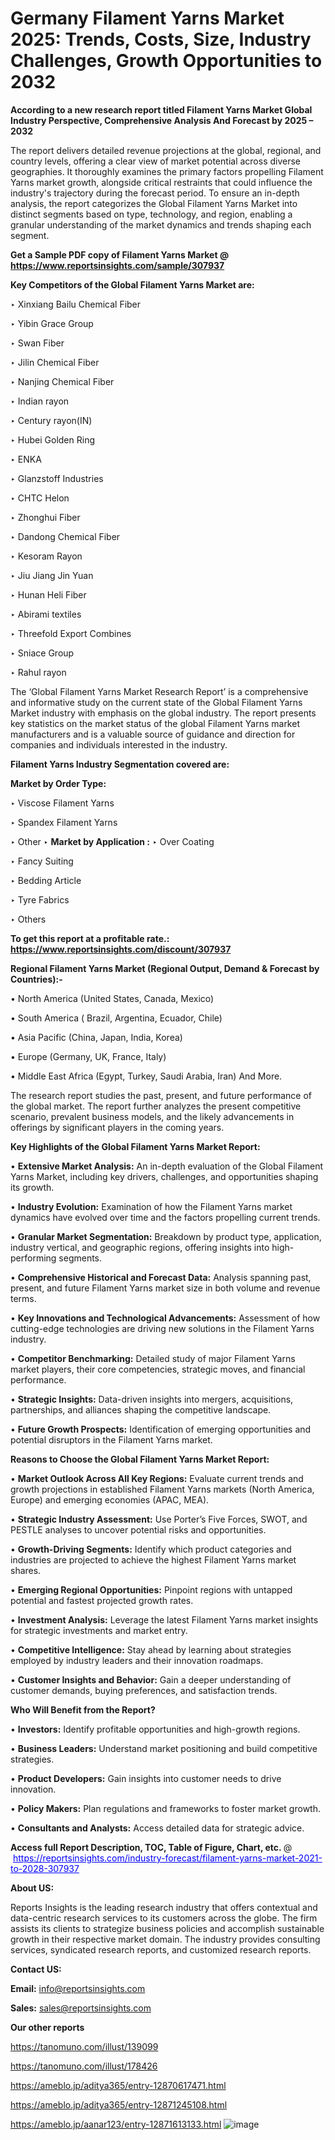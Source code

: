 # Germany Filament Yarns Market 2025: Trends, Costs, Size, Industry Challenges, Growth Opportunities to 2032

<strong>According to a new research report titled Filament Yarns Market Global Industry Perspective, Comprehensive Analysis And Forecast by 2025 – 2032</strong>

The report delivers detailed revenue projections at the global, regional, and country levels, offering a clear view of market potential across diverse geographies. It thoroughly examines the primary factors propelling Filament Yarns market growth, alongside critical restraints that could influence the industry's trajectory during the forecast period. To ensure an in-depth analysis, the report categorizes the Global Filament Yarns Market into distinct segments based on type, technology, and region, enabling a granular understanding of the market dynamics and trends shaping each segment.

<strong>Get a Sample PDF copy of Filament Yarns Market </strong><strong>@<a href=https://www.reportsinsights.com/sample/307937 style=color:#0000ff;> https://www.reportsinsights.com/sample/307937</a></strong></font>

<strong>Key Competitors of the Global Filament Yarns Market are:</strong>

‣ Xinxiang Bailu Chemical Fiber

‣ Yibin Grace Group

‣ Swan Fiber

‣ Jilin Chemical Fiber

‣ Nanjing Chemical Fiber

‣ Indian rayon

‣ Century rayon(IN)

‣ Hubei Golden Ring

‣ ENKA

‣ Glanzstoff Industries

‣ CHTC Helon

‣ Zhonghui Fiber

‣ Dandong Chemical Fiber

‣ Kesoram Rayon

‣ Jiu Jiang Jin Yuan

‣ Hunan Heli Fiber

‣ Abirami textiles

‣ Threefold Export Combines

‣ Sniace Group

‣ Rahul rayon

The ‘Global Filament Yarns Market Research Report’ is a comprehensive and informative study on the current state of the Global Filament Yarns Market industry with emphasis on the global industry. The report presents key statistics on the market status of the global Filament Yarns market manufacturers and is a valuable source of guidance and direction for companies and individuals interested in the industry.

<strong>Filament Yarns Industry Segmentation covered are:</strong>

<strong>Market by Order Type: </strong>

‣ Viscose Filament Yarns

‣ Spandex Filament Yarns

‣ Other
‣ 
<strong>Market by Application :</strong>
‣ Over Coating

‣ Fancy Suiting

‣ Bedding Article

‣ Tyre Fabrics

‣ Others

<strong>To get this report at a profitable rate.: <a href=https://www.reportsinsights.com/discount/307937 style=color:#0000ff;>https://www.reportsinsights.com/discount/307937</a></strong></font>

<strong>Regional Filament Yarns Market (Regional Output, Demand &amp; Forecast by Countries):-</strong>

• North America (United States, Canada, Mexico)

• South America ( Brazil, Argentina, Ecuador, Chile)

• Asia Pacific (China, Japan, India, Korea)

• Europe (Germany, UK, France, Italy)

• Middle East Africa (Egypt, Turkey, Saudi Arabia, Iran) And More.

The research report studies the past, present, and future performance of the global market. The report further analyzes the present competitive scenario, prevalent business models, and the likely advancements in offerings by significant players in the coming years.

<strong>Key Highlights of the Global Filament Yarns Market Report:</strong>

• <strong>Extensive Market Analysis:</strong> An in-depth evaluation of the Global Filament Yarns Market, including key drivers, challenges, and opportunities shaping its growth.

• <strong>Industry Evolution:</strong> Examination of how the Filament Yarns market dynamics have evolved over time and the factors propelling current trends.

• <strong>Granular Market Segmentation:</strong> Breakdown by product type, application, industry vertical, and geographic regions, offering insights into high-performing segments.

• <strong>Comprehensive Historical and Forecast Data:</strong> Analysis spanning past, present, and future Filament Yarns market size in both volume and revenue terms.

• <strong>Key Innovations and Technological Advancements:</strong> Assessment of how cutting-edge technologies are driving new solutions in the Filament Yarns industry.

• <strong>Competitor Benchmarking:</strong> Detailed study of major Filament Yarns market players, their core competencies, strategic moves, and financial performance.

• <strong>Strategic Insights:</strong> Data-driven insights into mergers, acquisitions, partnerships, and alliances shaping the competitive landscape.

• <strong>Future Growth Prospects:</strong> Identification of emerging opportunities and potential disruptors in the Filament Yarns market.

<strong>Reasons to Choose the Global Filament Yarns Market Report:</strong>

• <strong>Market Outlook Across All Key Regions:</strong> Evaluate current trends and growth projections in established Filament Yarns markets (North America, Europe) and emerging economies (APAC, MEA).

• <strong>Strategic Industry Assessment:</strong> Use Porter’s Five Forces, SWOT, and PESTLE analyses to uncover potential risks and opportunities.

• <strong>Growth-Driving Segments:</strong> Identify which product categories and industries are projected to achieve the highest Filament Yarns market shares.

• <strong>Emerging Regional Opportunities:</strong> Pinpoint regions with untapped potential and fastest projected growth rates.

• <strong>Investment Analysis:</strong> Leverage the latest Filament Yarns market insights for strategic investments and market entry.

• <strong>Competitive Intelligence:</strong> Stay ahead by learning about strategies employed by industry leaders and their innovation roadmaps.

• <strong>Customer Insights and Behavior:</strong> Gain a deeper understanding of customer demands, buying preferences, and satisfaction trends.

<strong>Who Will Benefit from the Report?</strong>

• <strong>Investors:</strong> Identify profitable opportunities and high-growth regions.

• <strong>Business Leaders:</strong> Understand market positioning and build competitive strategies.

• <strong>Product Developers:</strong> Gain insights into customer needs to drive innovation.

• <strong>Policy Makers:</strong> Plan regulations and frameworks to foster market growth.

• <strong>Consultants and Analysts:</strong> Access detailed data for strategic advice.
</ul>
<strong>Access full Report Description, TOC, Table of Figure, Chart, etc. </strong>@  <a href=https://reportsinsights.com/industry-forecast/filament-yarns-market-2021-to-2028-307937 style=color:#0000ff;>https://reportsinsights.com/industry-forecast/filament-yarns-market-2021-to-2028-307937</a></font>

<strong><strong>About US</strong>:</strong>

Reports Insights is the leading research industry that offers contextual and data-centric research services to its customers across the globe. The firm assists its clients to strategize business policies and accomplish sustainable growth in their respective market domain. The industry provides consulting services, syndicated research reports, and customized research reports.

<strong>Contact US:</strong>

<p class=""""><b>Email:</b> <a href=mailto:info@reportsinsights.com>info@reportsinsights.com</a></p>
<p class=""""><b>Sales:</b> <a href=mailto:sales@reportsinsights.com>sales@reportsinsights.com</a></p>

<strong>Our other reports</strong>

<a href=https://tanomuno.com/illust/139099>https://tanomuno.com/illust/139099</a>

<a href=https://tanomuno.com/illust/178426>https://tanomuno.com/illust/178426</a>

<a href=https://ameblo.jp/aditya365/entry-12870617471.html>https://ameblo.jp/aditya365/entry-12870617471.html</a>

<a href=https://ameblo.jp/aditya365/entry-12871245108.html>https://ameblo.jp/aditya365/entry-12871245108.html</a>

<a href=https://ameblo.jp/aanar123/entry-12871613133.html>https://ameblo.jp/aanar123/entry-12871613133.html</a>
![image](https://github.com/user-attachments/assets/40f29b97-05c1-49bc-8774-67a17f6b7d67)
